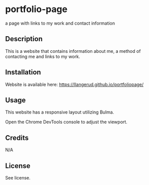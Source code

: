 # portfolio-page
a page with links to my work and contact information

## Description
This is a website that contains information about me, a method of contacting me and links to my work.

## Installation
Website is available here: https://llangerud.github.io/portfoliopage/



## Usage
This website has a responsive layout utilizing Bulma. 

Open the Chrome DevTools console to adjust the viewport. 

## Credits
N/A

## License
See license.
